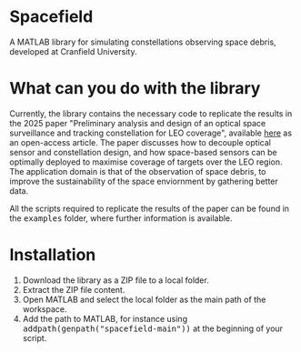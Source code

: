 # Spacefield
A MATLAB library for simulating constellations observing space debris, developed at Cranfield University.

# What can you do with the library
Currently, the library contains the necessary code to replicate the results in the 2025 paper "Preliminary analysis and design of an optical space surveillance and tracking constellation for LEO coverage", available [here](https://doi.org/10.1016/j.actaastro.2025.02.019) as an open-access article. The paper discusses how to decouple optical sensor and constellation design, and how space-based sensors can be optimally deployed to maximise coverage of targets over the LEO region. The application domain is that of the observation of space debris, to improve the sustainability of the space enviornment by gathering better data.

All the scripts required to replicate the results of the paper can be found in the <kbd>examples</kbd> folder, where further information is available.

# Installation
1. Download the library as a ZIP file to a local folder.
2. Extract the ZIP file content.
3. Open MATLAB and select the local folder as the main path of the workspace.
4. Add the path to MATLAB, for instance using <kbd>addpath(genpath("spacefield-main"))</kbd> at the beginning of your script.
